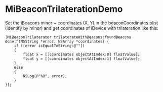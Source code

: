 MiBeaconTrilaterationDemo
=========================

Set the iBeacons minor + coordinates (X, Y) in the beaconCoordinates.plist (identify by minor) and get coordinates of iDevice with trilateration like this:

    [MiBeaconTrilaterator trilaterateWithBeacons:foundBeacons done:^(NSString *error, NSArray *coordinates) {
        if ([error isEqualToString:@""])
        {
            float x = [[coordinates objectAtIndex:0] floatValue];
            float y = [[coordinates objectAtIndex:1] floatValue];
        }
        else
        {
            NSLog(@"%@", error);
        }
    }];
